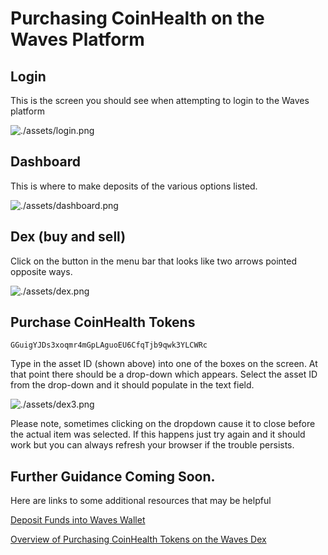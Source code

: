 # Purchasing CoinHealth on the Waves Platform

## Login

This is the screen you should see when attempting to login to the Waves platform

![./assets/login.png
](./assets/login.png)

## Dashboard

This is where to make deposits of the various options listed.

![./assets/dashboard.png
](./assets/dashboard.png)

## Dex (buy and sell)

Click on the button in the menu bar that looks like two arrows pointed opposite ways.

![./assets/dex.png
](./assets/dex.png)


## Purchase CoinHealth Tokens

```
GGuigYJDs3xoqmr4mGpLAguoEU6CfqTjb9qwk3YLCWRc
```

 Type in the asset ID (shown above) into one of the boxes on the screen. At that point there should be a drop-down which appears. Select the asset ID from the drop-down and it should populate in the text field.

![./assets/dex3.png
](./assets/dex3.png)

 Please note, sometimes clicking on the dropdown cause it to close before the actual item was selected. If this happens just try again and it should work but you can always refresh your browser if the trouble persists.

## Further Guidance Coming Soon.

Here are links to some additional resources that may be helpful

[Deposit Funds into Waves Wallet](http://support.wavesplatform.com/forums/2-knowledge-base/categories/128-english-section/topics/_)

[Overview of Purchasing CoinHealth Tokens on the Waves Dex](http://support.wavesplatform.com/forums/2-knowledge-base/topics/2305-how-to-trade-tokens-on-the-dex/)
